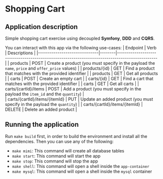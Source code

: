 # Shopping Cart
## Application description
Simple shopping cart exercise using decoupled **Symfony**, **DDD** and **CQRS**.

You can interact with this app via the following use-cases:
| Endpoint                      | Verb   | Descriptions                                                                                     |
|-------------------------------|--------|--------------------------------------------------------------------------------------------------|
| products                      | POST   | Create a product (you must specify in the payload the `name`, `price` and `offer_price` values)  |
| products/{id}                 | GET    | Find a product that matches with the provided identifier                                         |
| products                      | GET    | Get all products                                                                                 |
| carts                         | POST   | Create an empty cart                                                                             |
| carts/{id}                    | GET    | Find a cart that matches with the provided identifier                                            |
| carts                         | GET    | Get all carts                                                                                    |
| carts/{cartId}/items          | POST   | Add a product (you must specify in the payload the `item_id` and the `quantity`)                 |  
| carts/{cartId}/items/{itemId} | PUT    | Update an added product (you must specify in the payload the `quantity`)                         |
| carts/{cartId}/items/{itemId} | DELETE | Delete an added product                                                                          |

## Running the application
Run `make build` first, in order to build the environment and install all the dependencies. Then you can use any of the following:
- `make mimi`: This command will create all database tables
- `make start`: This command will start the app
- `make stop`: This command will stop the app
- `make shell`: This command will open a shell inside the `app-container`
- `make mysql`: This command will open a shell inside the `mysql` container

